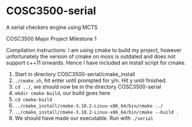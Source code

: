# COSC3500-serial
A serial checkers engine using MCTS

COSC3500 Major Project Milestone 1

Compilation instructions:
I am using cmake to build my project, however unfortunately the version of cmake on moss is outdated and does not support c++11 onwards.
Hence I have included an install script for cmake.
1. Start in directory COSC3500-serial/cmake_install
2. ```./cmake.sh```, hit enter until prompted for y/n. Hit y until finished.
3. ```cd ../```, we should now be in the directory COSC3500-serial
4. ```mkdir cmake-build```, our build goes here
5. ```cd cmake-build```
6. ```../cmake_install/cmake-3.18.2-Linux-x86_64/bin/cmake ../```
7. ```../cmake_install/cmake-3.18.2-Linux-x86_64/bin/cmake --build .```
8. We should have made our executable. Run with ```./serial```